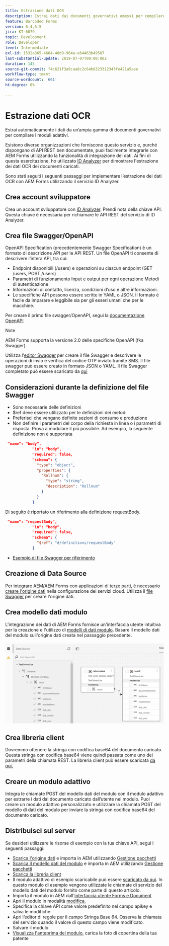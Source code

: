 ```yaml
---
title: Estrazione dati OCR
description: Estrai dati dai documenti governativi emessi per compilare i moduli.
feature: Barcoded Forms
version: 6.4,6.5
jira: KT-6679
topic: Development
role: Developer
level: Intermediate
exl-id: 1532a865-4664-40d9-964a-e64463b49587
last-substantial-update: 2019-07-07T00:00:00Z
duration: 145
source-git-commit: f4c621f3a9caa8c2c64b8323312343fe421a5aee
workflow-type: tm+mt
source-wordcount: '661'
ht-degree: 0%

---
```


# Estrazione dati OCR

Estrai automaticamente i dati da un’ampia gamma di documenti governativi per compilare i moduli adattivi.

Esistono diverse organizzazioni che forniscono questo servizio e, purché dispongano di API REST ben documentate, puoi facilmente integrarle con AEM Forms utilizzando la funzionalità di integrazione dei dati. Ai fini di questa esercitazione, ho utilizzato [ID Analyzer](https://www.idanalyzer.com/) per dimostrare l&#39;estrazione dei dati OCR dei documenti caricati.

Sono stati seguiti i seguenti passaggi per implementare l’estrazione dei dati OCR con AEM Forms utilizzando il servizio ID Analyzer.

## Crea account sviluppatore

Crea un account sviluppatore con [ID Analyzer](https://portal.idanalyzer.com/signin.html). Prendi nota della chiave API. Questa chiave è necessaria per richiamare le API REST del servizio di ID Analyzer.

## Crea file Swagger/OpenAPI

OpenAPI Specification (precedentemente Swagger Specification) è un formato di descrizione API per le API REST. Un file OpenAPI ti consente di descrivere l’intera API, tra cui:

* Endpoint disponibili (/users) e operazioni su ciascun endpoint (GET /users, POST /users)
* Parametri di funzionamento Input e output per ogni operazione
Metodi di autenticazione
* Informazioni di contatto, licenza, condizioni d’uso e altre informazioni.
* Le specifiche API possono essere scritte in YAML o JSON. Il formato è facile da imparare e leggibile sia per gli esseri umani che per le macchine.

Per creare il primo file swagger/OpenAPI, segui la [documentazione OpenAPI](https://swagger.io/docs/specification/2-0/basic-structure/)

>[!NOTE]
> AEM Forms supporta la versione 2.0 delle specifiche OpenAPI (fka Swagger).

Utilizza l&#39;[editor Swagger](https://editor.swagger.io/) per creare il file Swagger e descrivere le operazioni di invio e verifica del codice OTP inviato tramite SMS. Il file swagger può essere creato in formato JSON o YAML. Il file Swagger completato può essere scaricato da [qui](assets/drivers-license-swagger.zip)

## Considerazioni durante la definizione del file Swagger

* Sono necessarie delle definizioni
* $ref deve essere utilizzato per le definizioni dei metodi
* Preferisci che vengano definite sezioni di consumo e produzione
* Non definire i parametri del corpo della richiesta in linea o i parametri di risposta. Prova a modulare il più possibile. Ad esempio, la seguente definizione non è supportata

```json
 "name": "body",
            "in": "body",
            "required": false,
            "schema": {
              "type": "object",
              "properties": {
                "Rollnum": {
                  "type": "string",
                  "description": "Rollnum"
                }
              }
            }
```

Di seguito è riportato un riferimento alla definizione requestBody.

```json
 "name": "requestBody",
            "in": "body",
            "required": false,
            "schema": {
              "$ref": "#/definitions/requestBody"
            }
```

* [Esempio di file Swagger per riferimento](assets/sample-swagger.json)

## Creazione di Data Source

Per integrare AEM/AEM Forms con applicazioni di terze parti, è necessario [creare l&#39;origine dati](https://experienceleague.adobe.com/docs/experience-manager-learn/forms/ic-web-channel-tutorial/parttwo.html) nella configurazione dei servizi cloud. Utilizza il [file Swagger](assets/drivers-license-swagger.zip) per creare l&#39;origine dati.

## Crea modello dati modulo

L&#39;integrazione dei dati di AEM Forms fornisce un&#39;interfaccia utente intuitiva per la creazione e l&#39;utilizzo di [modelli di dati modulo](https://experienceleague.adobe.com/docs/experience-manager-65/forms/form-data-model/create-form-data-models.html). Basare il modello dati del modulo sull&#39;origine dati creata nel passaggio precedente.

![fdm](assets/test-dl-fdm.PNG)

## Crea libreria client

Dovremmo ottenere la stringa con codifica base64 del documento caricato. Questa stringa con codifica base64 viene quindi passata come uno dei parametri della chiamata REST.
La libreria client può essere scaricata [da qui.](assets/drivers-license-client-lib.zip)

## Creare un modulo adattivo

Integra le chiamate POST del modello dati del modulo con il modulo adattivo per estrarre i dati dal documento caricato dall’utente nel modulo. Puoi creare un modulo adattivo personalizzato e utilizzare la chiamata POST del modello di dati del modulo per inviare la stringa con codifica base64 del documento caricato.

## Distribuisci sul server

Se desideri utilizzare le risorse di esempio con la tua chiave API, segui i seguenti passaggi:

* [Scarica l&#39;origine dati](assets/drivers-license-source.zip) e importa in AEM utilizzando [Gestione pacchetti](http://localhost:4502/crx/packmgr/index.jsp)
* [Scarica il modello dati del modulo](assets/drivers-license-fdm.zip) e importa in AEM utilizzando [Gestione pacchetti](http://localhost:4502/crx/packmgr/index.jsp)
* [Scarica la libreria client](assets/drivers-license-client-lib.zip)
* Il modulo adattivo di esempio scaricabile può essere [scaricato da qui](assets/adaptive-form-dl.zip). In questo modulo di esempio vengono utilizzate le chiamate di servizio del modello dati del modulo fornito come parte di questo articolo.
* Importa il modulo in AEM dall&#39;[interfaccia utente Forms e Document](http://localhost:4502/aem/forms.html/content/dam/formsanddocuments)
* Apri il modulo in modalità [modifica.](http://localhost:4502/editor.html/content/forms/af/driverslicenseandpassport.html)
* Specifica la chiave API come valore predefinito nel campo apikey e salva le modifiche
* Apri l’editor di regole per il campo Stringa Base 64. Osserva la chiamata del servizio quando il valore di questo campo viene modificato.
* Salvare il modulo
* [Visualizza l&#39;anteprima del modulo](http://localhost:4502/content/dam/formsanddocuments/driverslicenseandpassport/jcr:content?wcmmode=disabled), carica la foto di copertina della tua patente
